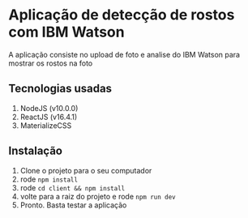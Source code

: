 # Aplicação de detecção de rostos com IBM Watson
A aplicação consiste no upload de foto e analise do IBM Watson para mostrar os rostos na foto

## Tecnologias usadas
1. NodeJS (v10.0.0)
2. ReactJS (v16.4.1)
3. MaterializeCSS

## Instalação
1. Clone o projeto para o seu computador
2. rode `npm install`
3. rode `cd client && npm install`
4. volte para a raiz do projeto e rode `npm run dev`
5. Pronto. Basta testar a aplicação
